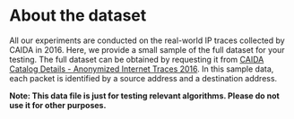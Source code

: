 # About the dataset

All our experiments are conducted on the real-world IP traces collected by CAIDA in 2016. Here, we provide a small sample of the full dataset for your testing. The full dataset can be obtained by requesting it from [CAIDA Catalog Details - Anonymized Internet Traces 2016](https://catalog.caida.org/dataset/passive_2016_pcap). In this sample data, each packet is identified by a source address and a destination address.

**Note: This data file is just for testing relevant algorithms. Please do not use it for other purposes.**


